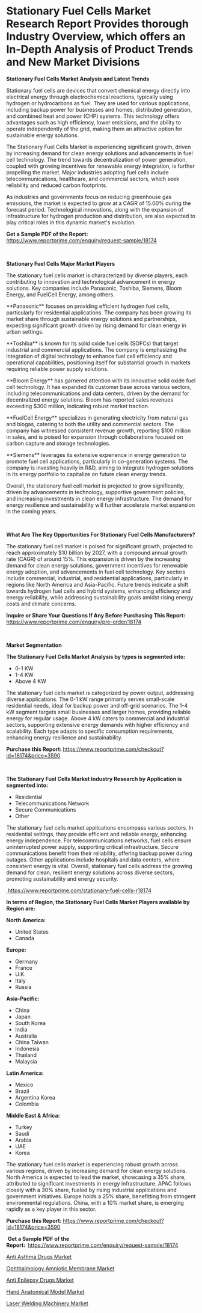 <p><h1>Stationary Fuel Cells Market Research Report Provides thorough Industry Overview, which offers an In-Depth Analysis of Product Trends and New Market Divisions</h1></p><p><strong>Stationary Fuel Cells Market Analysis and Latest Trends</strong></p>
<p><p>Stationary fuel cells are devices that convert chemical energy directly into electrical energy through electrochemical reactions, typically using hydrogen or hydrocarbons as fuel. They are used for various applications, including backup power for businesses and homes, distributed generation, and combined heat and power (CHP) systems. This technology offers advantages such as high efficiency, lower emissions, and the ability to operate independently of the grid, making them an attractive option for sustainable energy solutions.</p><p>The Stationary Fuel Cells Market is experiencing significant growth, driven by increasing demand for clean energy solutions and advancements in fuel cell technology. The trend towards decentralization of power generation, coupled with growing incentives for renewable energy integration, is further propelling the market. Major industries adopting fuel cells include telecommunications, healthcare, and commercial sectors, which seek reliability and reduced carbon footprints.</p><p>As industries and governments focus on reducing greenhouse gas emissions, the market is expected to grow at a CAGR of 15.00% during the forecast period. Technological innovations, along with the expansion of infrastructure for hydrogen production and distribution, are also expected to play critical roles in this dynamic market's evolution.</p></p>
<p><strong>Get a Sample PDF of the Report:&nbsp;</strong> <a href="https://www.reportprime.com/enquiry/request-sample/18174?utm_campaign=120&utm_medium=2&utm_source=Github&utm_content=ia&utm_term=20112024&utm_id=stationary-fuel-cells">https://www.reportprime.com/enquiry/request-sample/18174</a></p>
<p>&nbsp;</p>
<p><strong>Stationary Fuel Cells Major Market Players</strong></p>
<p><p>The stationary fuel cells market is characterized by diverse players, each contributing to innovation and technological advancement in energy solutions. Key companies include Panasonic, Toshiba, Siemens, Bloom Energy, and FuelCell Energy, among others.</p><p>**Panasonic** focuses on providing efficient hydrogen fuel cells, particularly for residential applications. The company has been growing its market share through sustainable energy solutions and partnerships, expecting significant growth driven by rising demand for clean energy in urban settings.</p><p>**Toshiba** is known for its solid oxide fuel cells (SOFCs) that target industrial and commercial applications. The company is emphasizing the integration of digital technology to enhance fuel cell efficiency and operational capabilities, positioning itself for substantial growth in markets requiring reliable power supply solutions.</p><p>**Bloom Energy** has garnered attention with its innovative solid oxide fuel cell technology. It has expanded its customer base across various sectors, including telecommunications and data centers, driven by the demand for decentralized energy solutions. Bloom has reported sales revenues exceeding $300 million, indicating robust market traction.</p><p>**FuelCell Energy** specializes in generating electricity from natural gas and biogas, catering to both the utility and commercial sectors. The company has witnessed consistent revenue growth, reporting $100 million in sales, and is poised for expansion through collaborations focused on carbon capture and storage technologies.</p><p>**Siemens** leverages its extensive experience in energy generation to promote fuel cell applications, particularly in co-generation systems. The company is investing heavily in R&D, aiming to integrate hydrogen solutions in its energy portfolio to capitalize on future clean energy trends.</p><p>Overall, the stationary fuel cell market is projected to grow significantly, driven by advancements in technology, supportive government policies, and increasing investments in clean energy infrastructure. The demand for energy resilience and sustainability will further accelerate market expansion in the coming years.</p></p>
<p>&nbsp;</p>
<p><strong>What Are The Key Opportunities For Stationary Fuel Cells Manufacturers?</strong></p>
<p><p>The stationary fuel cell market is poised for significant growth, projected to reach approximately $10 billion by 2027, with a compound annual growth rate (CAGR) of around 15%. This expansion is driven by the increasing demand for clean energy solutions, government incentives for renewable energy adoption, and advancements in fuel cell technology. Key sectors include commercial, industrial, and residential applications, particularly in regions like North America and Asia-Pacific. Future trends indicate a shift towards hydrogen fuel cells and hybrid systems, enhancing efficiency and energy reliability, while addressing sustainability goals amidst rising energy costs and climate concerns.</p></p>
<p><strong>Inquire or Share Your Questions If Any Before Purchasing This Report:</strong> <a href="https://www.reportprime.com/enquiry/pre-order/18174?utm_campaign=120&utm_medium=2&utm_source=Github&utm_content=ia&utm_term=20112024&utm_id=stationary-fuel-cells">https://www.reportprime.com/enquiry/pre-order/18174</a></p>
<p>&nbsp;</p>
<p><strong>Market Segmentation</strong></p>
<p><strong>The Stationary Fuel Cells Market Analysis by types is segmented into:</strong></p>
<p><ul><li>0-1 KW</li><li>1-4 KW</li><li>Above 4 KW</li></ul></p>
<p><p>The stationary fuel cells market is categorized by power output, addressing diverse applications. The 0-1 kW range primarily serves small-scale residential needs, ideal for backup power and off-grid scenarios. The 1-4 kW segment targets small businesses and larger homes, providing reliable energy for regular usage. Above 4 kW caters to commercial and industrial sectors, supporting extensive energy demands with higher efficiency and scalability. Each type adapts to specific consumption requirements, enhancing energy resilience and sustainability.</p></p>
<p><strong>Purchase this Report:&nbsp;</strong><a href="https://www.reportprime.com/checkout?id=18174&price=3590&utm_campaign=120&utm_medium=2&utm_source=Github&utm_content=ia&utm_term=20112024&utm_id=stationary-fuel-cells">https://www.reportprime.com/checkout?id=18174&price=3590</a></p>
<p>&nbsp;</p>
<p><strong>The Stationary Fuel Cells Market Industry Research by Application is segmented into:</strong></p>
<p><ul><li>Residential</li><li>Telecommunications Network</li><li>Secure Communications</li><li>Other</li></ul></p>
<p><p>The stationary fuel cells market applications encompass various sectors. In residential settings, they provide efficient and reliable energy, enhancing energy independence. For telecommunications networks, fuel cells ensure uninterrupted power supply, supporting critical infrastructure. Secure communications benefit from their reliability, offering backup power during outages. Other applications include hospitals and data centers, where consistent energy is vital. Overall, stationary fuel cells address the growing demand for clean, resilient energy solutions across diverse sectors, promoting sustainability and energy security.</p></p>
<p><a href="https://www.reportprime.com/stationary-fuel-cells-r18174?utm_campaign=120&utm_medium=2&utm_source=Github&utm_content=ia&utm_term=20112024&utm_id=stationary-fuel-cells">&nbsp;https://www.reportprime.com/stationary-fuel-cells-r18174</a></p>
<p><strong>In terms of Region, the Stationary Fuel Cells Market Players available by Region are:</strong></p>
<p>
    <p> <strong> North America: </strong>
        <ul>
            <li>United States</li>
            <li>Canada</li>
        </ul>
        </p> 
    <p> <strong> Europe: </strong>
        <ul>
            <li>Germany</li>
            <li>France</li>
            <li>U.K.</li>
            <li>Italy</li>
            <li>Russia</li>
        </ul>
        </p> 
    <p> <strong> Asia-Pacific: </strong>
        <ul>
            <li>China</li>
            <li>Japan</li>
            <li>South Korea</li>
            <li>India</li>
            <li>Australia</li>
            <li>China Taiwan</li>
            <li>Indonesia</li>
            <li>Thailand</li>
            <li>Malaysia</li>
        </ul>
        </p> 
    <p> <strong> Latin America: </strong>
        <ul>
            <li>Mexico</li>
            <li>Brazil</li>
            <li>Argentina Korea</li>
            <li>Colombia</li>
        </ul>
        </p> 
    <p> <strong> Middle East & Africa: </strong>
        <ul>
            <li>Turkey</li>
            <li>Saudi</li>
            <li>Arabia</li>
            <li>UAE</li>
            <li>Korea</li>
        </ul>
    </p>
    </p>
<p><p>The stationary fuel cells market is experiencing robust growth across various regions, driven by increasing demand for clean energy solutions. North America is expected to lead the market, showcasing a 35% share, attributed to significant investments in energy infrastructure. APAC follows closely with a 30% share, fueled by rising industrial applications and government initiatives. Europe holds a 25% share, benefitting from stringent environmental regulations. China, with a 10% market share, is emerging rapidly as a key player in this sector.</p></p>
<p><strong>Purchase this Report: </strong><a href="https://www.reportprime.com/checkout?id=18174&price=3590&utm_campaign=120&utm_medium=2&utm_source=Github&utm_content=ia&utm_term=20112024&utm_id=stationary-fuel-cells">https://www.reportprime.com/checkout?id=18174&price=3590</a></p>
<p>&nbsp;<strong>Get a Sample PDF of the Report:&nbsp;&nbsp;</strong><a href="https://www.reportprime.com/enquiry/request-sample/18174?utm_campaign=120&utm_medium=2&utm_source=Github&utm_content=ia&utm_term=20112024&utm_id=stationary-fuel-cells">https://www.reportprime.com/enquiry/request-sample/18174</a></p>
<p><strong></strong></p>
<p><p><a href="https://issuu.com/reportprime-2/docs/anti-asthma-drugs-market-size-2030._5eb3cbadbcc90d?utm_campaign=120&utm_medium=2&utm_source=Github&utm_content=ia&utm_term=20112024&utm_id=stationary-fuel-cells">Anti Asthma Drugs Market</a></p><p><a href="https://www.linkedin.com/pulse/analyzing-projected-cagr-89-ophthalmology-amniotic-membrane-fbfoc?utm_campaign=120&utm_medium=2&utm_source=Github&utm_content=ia&utm_term=20112024&utm_id=stationary-fuel-cells">Ophthalmology Amniotic Membrane Market</a></p><p><a href="https://issuu.com/reportprime-2/docs/anti-epilepsy-drugs-market-size-203_1d92d7f8c1ec02?utm_campaign=120&utm_medium=2&utm_source=Github&utm_content=ia&utm_term=20112024&utm_id=stationary-fuel-cells">Anti Epilepsy Drugs Market</a></p><p><a href="https://www.linkedin.com/pulse/market-expansion-insights-hand-anatomical-model-projected-d8mlc?utm_campaign=120&utm_medium=2&utm_source=Github&utm_content=ia&utm_term=20112024&utm_id=stationary-fuel-cells">Hand Anatomical Model Market</a></p><p><a href="https://www.linkedin.com/pulse/forecasting-future-laser-welding-machinery-market-size-projected-vyudc?utm_campaign=120&utm_medium=2&utm_source=Github&utm_content=ia&utm_term=20112024&utm_id=stationary-fuel-cells">Laser Welding Machinery Market</a></p></p>